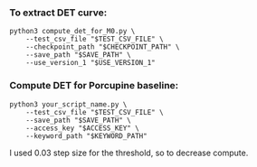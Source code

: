 ### To extract DET curve:
```python3
python3 compute_det_for_M0.py \
    --test_csv_file "$TEST_CSV_FILE" \
    --checkpoint_path "$CHECKPOINT_PATH" \
    --save_path "$SAVE_PATH" \
    --use_version_1 "$USE_VERSION_1"
```
### Compute DET for Porcupine baseline:
```python3
python3 your_script_name.py \
    --test_csv_file "$TEST_CSV_FILE" \
    --save_path "$SAVE_PATH" \
    --access_key "$ACCESS_KEY" \
    --keyword_path "$KEYWORD_PATH"
```

I used 0.03 step size for the threshold, so to decrease compute.
